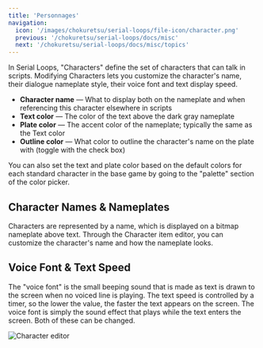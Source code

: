```yaml
---
title: 'Personnages'
navigation:
  icon: '/images/chokuretsu/serial-loops/file-icon/character.png'
  previous: '/chokuretsu/serial-loops/docs/misc'
  next: '/chokuretsu/serial-loops/docs/misc/topics'
---
```


In Serial Loops, "Characters" define the set of characters that can talk in scripts. Modifying Characters lets you customize the character's name, their dialogue nameplate style, their voice font and text display speed.

* **Character name** &mdash; What to display both on the nameplate and when referencing this character elsewhere in scripts
* **Text color** &mdash; The color of the text above the dark gray nameplate
* **Plate color** &mdash; The accent color of the nameplate; typically the same as the Text color
* **Outline color** &mdash; What color to outline the character's name on the plate with (toggle with the check box)

You can also set the text and plate color based on the default colors for each standard character in the base game by going to the "palette" section of the color picker.

## Character Names & Nameplates
Characters are represented by a name, which is displayed on a bitmap nameplate above text. Through the Character item editor, you can customize the character's name and how the nameplate looks.

## Voice Font & Text Speed
The "voice font" is the small beeping sound that is made as text is drawn to the screen when no voiced line is playing. The text speed is controlled by a timer, so the lower the value, the faster the text appears on the screen.
The voice font is simply the sound effect that plays while the text enters the screen. Both of these can be changed.

![Character editor](/images/chokuretsu/serial-loops/character-editing.png)